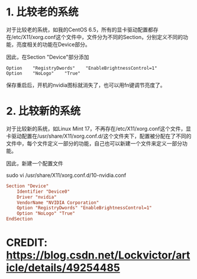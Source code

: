 # 1. 比较老的系统

对于比较老的系统，如我的CentOS 6.5，所有的显卡驱动配置都存在/etc/X11/xorg.conf这个文件中，文件分为不同的Section，分别定义不同的功能，亮度相关的功能在Device部分。

因此，在Section "Device"部分添加

```
Option    "RegistryDwords"    "EnableBrightnessControl=1"
Option    "NoLogo"    "True"
```

保存重启后，开机的nvidia图标就消失了，也可以用fn键调节亮度了。 

# 2. 比较新的系统

对于比较新的系统，如Linux Mint 17，不再存在/etc/X11/xorg.conf这个文件，显卡驱动配置在/usr/share/X11/xorg.conf.d/这个文件夹下，配置被分配在了不同的文件中，每个文件定义一部分的功能，自己也可以新建一个文件来定义一部分功能。

因此，新建一个配置文件

sudo vi /usr/share/X11/xorg.conf.d/10-nvidia.conf


```conf
Section "Device"
	Identifier "Device0"
	Driver "nvidia"
	VendorName "NVIDIA Corporation"
	Option "RegistryDwords" "EnableBrightnessControl=1"
	Option "NoLogo" "True"
EndSection
```

# CREDIT: https://blog.csdn.net/Lockvictor/article/details/49254485
